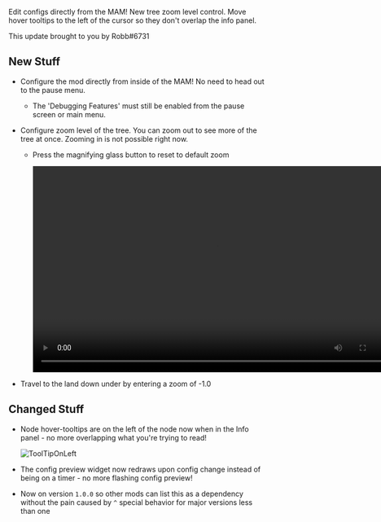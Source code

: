 Edit configs directly from the MAM! New tree zoom level control. Move hover tooltips to the left of the cursor so they don't overlap the info panel.




This update brought to you by Robb#6731

## New Stuff

- Configure the mod directly from inside of the MAM! No need to head out to the pause menu.
  - The 'Debugging Features' must still be enabled from the pause screen or main menu.
- Configure zoom level of the tree. You can zoom out to see more of the tree at once. Zooming in is not possible right now.
  - Press the magnifying glass button to reset to default zoom

    <video controls="" width="720" height="405">
    <source src="https://i.imgur.com/V1OrNlE.mp4" autoplay="" controls="" type="video/mp4">
    </video>

- Travel to the land down under by entering a zoom of -1.0

## Changed Stuff

- Node hover-tooltips are on the left of the node now when in the Info panel - no more overlapping what you're trying to read!

  ![ToolTipOnLeft](https://i.imgur.com/R7aKwWC.jpeg)

- The config preview widget now redraws upon config change instead of being on a timer - no more flashing config preview!
- Now on version `1.0.0` so other mods can list this as a dependency without the pain caused by `^` special behavior for major versions less than one
